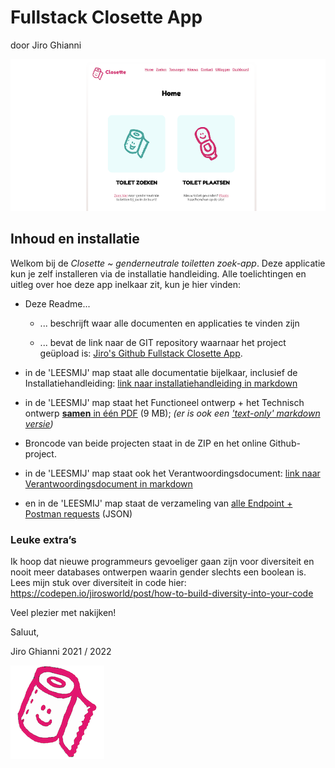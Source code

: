 # Fullstack Closette App

door Jiro Ghianni

![Closette screenshot front-end](LEESMIJ/assets/screenshot-closette.png)

## Inhoud en installatie

Welkom bij de _Closette ~ genderneutrale toiletten zoek-app_. Deze applicatie kun je zelf installeren via de installatie handleiding. Alle toelichtingen en uitleg over hoe deze app inelkaar zit, kun je hier vinden:

* Deze Readme...

    * ... beschrijft waar alle documenten en applicaties te vinden zijn

    * ... bevat de link naar de GIT repository waarnaar het project geüpload
is: [Jiro's Github Fullstack Closette App](https://github.com/JirosWorld/fullstack-closette-app).

* in de 'LEESMIJ' map staat alle documentatie bijelkaar, inclusief de Installatiehandleiding:  [link naar installatiehandleiding in markdown](LEESMIJ/installatiehandleiding.md)

* in de 'LEESMIJ' map staat het Functioneel ontwerp + het Technisch ontwerp [**samen** in één PDF](LEESMIJ/eindopdracht-FSD-app-jiro.pdf) (9 MB); _(er is ook een ['text-only' markdown versie](LEESMIJ/functioneel-technisch.md))_

* Broncode van beide projecten staat in de ZIP en het online Github-project.

* in de 'LEESMIJ' map staat ook het Verantwoordingsdocument: [link naar Verantwoordingsdocument in markdown](LEESMIJ/verantwoordingsdocument.md)

* en in de 'LEESMIJ' map staat de verzameling van [alle Endpoint + Postman requests](LEESMIJ/postman_collection.json) (JSON)

### Leuke extra’s

Ik hoop dat nieuwe programmeurs gevoeliger gaan zijn voor diversiteit en nooit meer databases ontwerpen waarin gender slechts een boolean is. 
Lees mijn stuk over diversiteit in code hier:
https://codepen.io/jirosworld/post/how-to-build-diversity-into-your-code


Veel plezier met nakijken!

Saluut,

Jiro Ghianni
2021 / 2022

![Closette logo](LEESMIJ/assets/closette-logo.png)